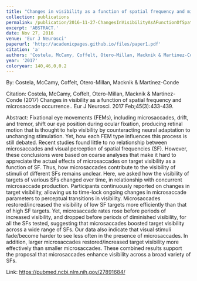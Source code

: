 ```yaml
---
title: "Changes in visibility as a function of spatial frequency and microsaccade occurrence."
collection: publications
permalink: /publication/2016-11-27-ChangesInVisibilityAsAFunctionOfSpatialFrequencyAndMicrosaccade
excerpt: 'ABSTRACT.'
date: Nov 27, 2016
venue: 'Eur J Neurosci'
paperurl: 'http://academicpages.github.io/files/paper1.pdf'
citation: 'a'
authors: 'Costela, McCamy, Coffelt, Otero-Millan, Macknik & Martinez-Conde'
year: '2017'
coloryear: 140,46,0,0.2
---
```


By: Costela, McCamy, Coffelt, Otero-Millan, Macknik & Martinez-Conde

Citation: Costela, McCamy, Coffelt, Otero-Millan, Macknik & Martinez-Conde (2017) Changes in visibility as a function of spatial frequency and microsaccade occurrence.. Eur J Neurosci. 2017 Feb;45(3):433-439. 

Abstract: Fixational eye movements (FEMs), including microsaccades, drift, and tremor, shift our eye position during ocular fixation, producing retinal motion that is thought to help visibility by counteracting neural adaptation to unchanging stimulation. Yet, how each FEM type influences this process is still debated. Recent studies found little to no relationship between microsaccades and visual perception of spatial frequencies (SF). However, these conclusions were based on coarse analyses that make it hard to appreciate the actual effects of microsaccades on target visibility as a function of SF. Thus, how microsaccades contribute to the visibility of stimuli of different SFs remains unclear. Here, we asked how the visibility of targets of various SFs changed over time, in relationship with concurrent microsaccade production. Participants continuously reported on changes in target visibility, allowing us to time-lock ongoing changes in microsaccade parameters to perceptual transitions in visibility. Microsaccades restored/increased the visibility of low SF targets more efficiently than that of high SF targets. Yet, microsaccade rates rose before periods of increased visibility, and dropped before periods of diminished visibility, for all the SFs tested, suggesting that microsaccades boosted target visibility across a wide range of SFs. Our data also indicate that visual stimuli fade/become harder to see less often in the presence of microsaccades. In addition, larger microsaccades restored/increased target visibility more effectively than smaller microsaccades. These combined results support the proposal that microsaccades enhance visibility across a broad variety of SFs.

Link: https://pubmed.ncbi.nlm.nih.gov/27891684/
